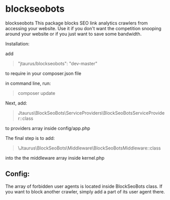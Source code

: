 # blockseobots
blockseobots
This package blocks SEO link analytics crawlers from accessing your website. 
Use it if you don't want the competition snooping around your website or if you just want to save some bandwidth.

Installation:

add 

>"jtaurus/blockseobots": "dev-master" 

to require in your composer.json file

in command line, run:

>composer update

Next, add:

>Jtaurus\BlockSeoBots\ServiceProviders\BlockSeoBotsServiceProvider::class

to providers array inside config/app.php

The final step is to add:

>\Jtaurus\BlockSeoBots\Middleware\BlockSeoBotsMiddleware::class

into the the middleware array inside kernel.php

## Config:

The array of forbidden user agents is located inside BlockSeoBots class. If you want to block another crawler, simply add a part of its user agent there.
